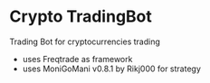 # Crypto TradingBot
Trading Bot for cryptocurrencies trading

- uses Freqtrade as framework
- uses MoniGoMani v0.8.1 by Rikj000 for strategy
